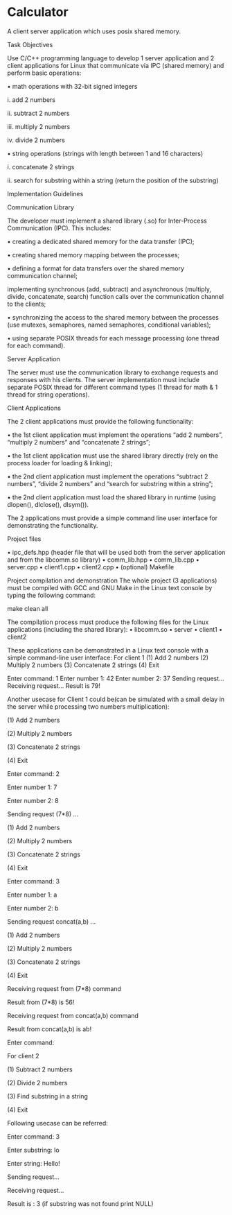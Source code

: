 # Calculator
A client server application which uses posix shared memory.

Task Objectives

Use C/C++ programming language to develop 1 server application and 2 client applications for Linux that communicate via IPC (shared memory) and perform basic operations:

•	math operations with 32-bit signed integers

i.	add 2 numbers

ii.	subtract 2 numbers

iii.	multiply 2 numbers

iv.	divide 2 numbers

•	string operations (strings with length between 1 and 16 characters)

i.	concatenate 2 strings

ii.	search for substring within a string (return the position of the substring)


Implementation Guidelines

Communication Library

The developer must implement a shared library (.so) for Inter-Process Communication (IPC). This includes:

•	creating a dedicated shared memory for the data transfer (IPC);

•	creating shared memory mapping between the processes;

•	defining a format for data transfers over the shared memory communication channel;

implementing synchronous (add, subtract) and asynchronous (multiply, divide, concatenate, search) function calls over the communication channel to the clients;

•	synchronizing the access to the shared memory between the processes (use mutexes, semaphores, named semaphores, conditional variables);

•	using separate POSIX threads for each message processing (one thread for each command).


Server Application

The server must use the communication library to exchange requests and responses with his clients. The server implementation must include separate POSIX thread for different command types (1 thread for math & 1 thread for string operations).


Client Applications

The 2 client applications must provide the following functionality:

•	the 1st client application must implement the operations “add 2 numbers”, “multiply 2 numbers” and “concatenate 2 strings”;

•	the 1st client application must use the shared library directly (rely on the process loader for loading & linking);

•	the 2nd client application must implement the operations “subtract 2 numbers”, “divide 2 numbers” and “search for substring within a string”;

•	the 2nd client application must load the shared library in runtime (using dlopen(), dlclose(), dlsym()).

The 2 applications must provide a simple command line user interface for demonstrating the functionality.

Project files

•	ipc_defs.hpp (header file that will be used both from the server application and from the libcomm.so library)
•	comm_lib.hpp
•	comm_lib.cpp
•	server.cpp
•	client1.cpp
•	client2.cpp
•	(optional) Makefile

Project compilation and demonstration
The whole project (3 applications) must be compiled with GCC and GNU Make in the Linux text console by typing the following command:

make clean all

The compilation process must produce the following files for the Linux applications (including the shared library):
•	libcomm.so
•	server
•	client1
•	client2

These applications can be demonstrated in a Linux text console with a simple command-line user interface:
For client 1
(1)	Add 2 numbers
(2)	Multiply 2 numbers
(3)	Concatenate 2 strings
(4)	Exit

Enter command: 1
Enter number 1: 42
Enter number 2: 37
Sending request…
Receiving request…
Result is 79!

Another usecase for Client 1 could be(can be simulated with a small delay in the server while processing two numbers multiplication):

(1)	Add 2 numbers

(2)	Multiply 2 numbers

(3)	Concatenate 2 strings

(4)	Exit


Enter command: 2

Enter number 1: 7

Enter number 2: 8

Sending request (7*8) …


(1)	Add 2 numbers

(2)	Multiply 2 numbers

(3)	Concatenate 2 strings

(4)	Exit

Enter command: 3

Enter number 1: a

Enter number 2: b

Sending request concat(a,b) …

(1)	Add 2 numbers

(2)	Multiply 2 numbers

(3)	Concatenate 2 strings

(4)	Exit


Receiving request from (7*8) command

Result from (7*8) is 56!

Receiving request from concat(a,b) command

Result from concat(a,b) is ab!

Enter command:



For client 2

(1)	Subtract 2 numbers

(2)	Divide 2 numbers

(3)	Find substring in a string

(4)	Exit

Following usecase can be referred:

Enter command: 3

Enter substring: lo

Enter string: Hello!

Sending request…

Receiving request…

Result is : 3 (if substring was not found print NULL)


